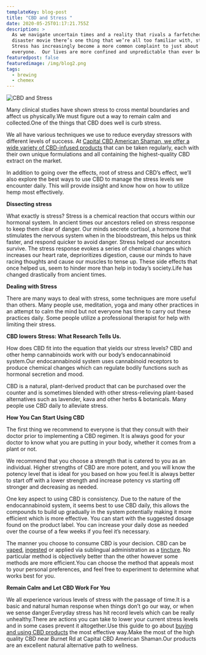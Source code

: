 ```yaml
---
templateKey: blog-post
title: "CBD and Stress "
date: 2020-05-25T01:17:21.755Z
description: >
  As we navigate uncertain times and a reality that rivals a farfetched natural
  disaster movie there’s one thing that we’re all too familiar with, stress. 
  Stress has increasingly become a more common complaint to just about
  everyone.  Our lives are more confined and unpredictable than ever before.
featuredpost: false
featuredimage: /img/blog2.png
tags:
  - brewing
  - chemex
---
```

![CBD and Stress](/img/blog2.png)



Many clinical studies have shown stress to cross mental boundaries and affect us physically.We must figure out a way to remain calm and collected.One of the things that CBD does well is curb stress.

We all have various techniques we use to reduce everyday stressors with different levels of success. At [Capital CBD American Shaman, we offer a wide variety of CBD-infused products](https://cbdamericanshaman.com/msterling-leach) that can be taken regularly, each with their own unique formulations and all containing the highest-quality CBD extract on the market.

In addition to going over the effects, root of stress and CBD’s effect, we’ll also explore the best ways to use CBD to manage the stress levels we encounter daily. This will provide insight and know how on how to utilize hemp most effectively.



**Dissecting stress**

What exactly is stress? Stress is a chemical reaction that occurs within our hormonal system. In ancient times our ancestors relied on stress response to keep them clear of danger. Our minds secrete cortisol, a hormone that stimulates the nervous system when in the bloodstream, this helps us think faster, and respond quicker to avoid danger. Stress helped our ancestors survive. The stress response evokes a series of chemical changes which increases our heart rate, deprioritizes digestion, cause our minds to have racing thoughts and cause our muscles to tense up. These side effects that once helped us, seem to hinder more than help in today’s society.Life has changed drastically from ancient times.



**Dealing with Stress**

There are many ways to deal with stress, some techniques are more useful than others. Many people use, meditation, yoga and many other practices in an attempt to calm the mind but not everyone has time to carry out these practices daily. Some people utilize a professional therapist for help with limiting their stress.





**CBD lowers Stress: What Research Tells Us.**

How does CBD fit into the equation that yields our stress levels? CBD and other hemp cannabinoids work with our body’s endocannabinoid system.Our endocannabinoid system uses cannabinoid receptors to produce chemical changes which can regulate bodily functions such as hormonal secretion and mood.

CBD is a natural, plant-derived product that can be purchased over the counter and is sometimes blended with other stress-relieving plant-based alternatives such as lavender, kava and other herbs & botanicals. Many people use CBD daily to alleviate stress.



**How You Can Start Using CBD**

The first thing we recommend to everyone is that they consult with their doctor prior to implementing a CBD regimen. It is always good for your doctor to know what you are putting in your body, whether it comes from a plant or not.

We recommend that you choose a strength that is catered to you as an individual. Higher strengths of CBD are more potent, and you will know the potency level that is ideal for you based on how you feel.It is always better to start off with a lower strength and increase potency vs starting off stronger and decreasing as needed.

One key aspect to using CBD is consistency. Due to the nature of the endocannabinoid system, it seems best to use CBD daily, this allows the compounds to build up gradually in the system potentially making it more efficient which is more effective. You can start with the suggested dosage found on the product label. You can increase your daily dose as needed over the course of a few weeks if you feel it’s necessary.

The manner you choose to consume CBD is your decision. CBD can be [vaped](https://cbdamericanshaman.com/msterling-leach), [ingested](https://cbdamericanshaman.com/msterling-leach) or applied via sublingual administration as a [tincture](https://cbdamericanshaman.com/msterling-leach). No particular method is objectively better than the other however some methods are more efficient.You can choose the method that appeals most to your personal preferences, and feel free to experiment to determine what works best for you.



**Remain Calm and Let CBD Work For You**

We all experience various levels of stress with the passage of time.It is a basic and natural human response when things don’t go our way, or when we sense danger.Everyday stress has hit record levels which can be really unhealthy.There are actions you can take to lower your current stress levels and in some cases prevent it altogether.Use this guide to go about [buying and using CBD products](https://cbdamericanshaman.com/msterling-leach) the most effective way.Make the most of the high quality CBD near Burnet Rd at Capital CBD American Shaman.Our products are an excellent natural alternative path to wellness.